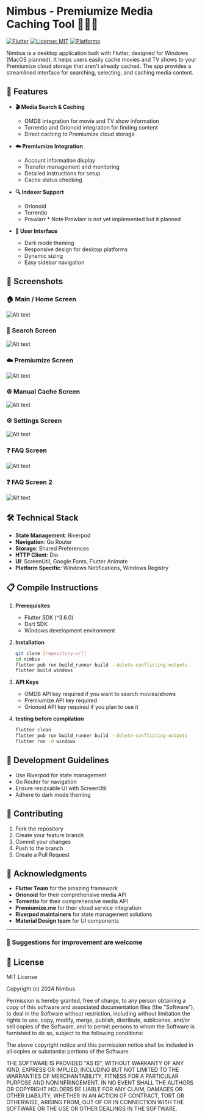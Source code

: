 # Nimbus - Premiumize Media Caching Tool 🚀🚀🚀

[![Flutter](https://img.shields.io/badge/Flutter-3.6%2B-blue.svg)](https://flutter.dev)
[![License: MIT](https://img.shields.io/badge/License-MIT-yellow.svg)](https://opensource.org/licenses/MIT)
[![Platforms](https://img.shields.io/badge/Platforms-Windows%20|%20macOS%20(planned)-brightgreen.svg)](https://flutter.dev/multi-platform/)

Nimbus is a desktop application built with Flutter, designed for Windows (MacOS planned). It helps users easily cache movies and TV shows to your Premiumize cloud storage that aren't already cached. The app provides a streamlined interface for searching, selecting, and caching media content.

## 🌟 Features

- **🎬 Media Search & Caching**
  - OMDB integration for movie and TV show information
  - Torrentio and Orionoid integration for finding content
  - Direct caching to Premiumize cloud storage

- **☁️ Premiumize Integration**
  - Account information display
  - Transfer management and monitoring
  - Detailed instructions for setup
  - Cache status checking

- **🔍 Indexer Support**
  - Orionoid
  - Torrentio 
  - Prawlarr * Note Prowlarr is not yet implemented but it planned

- **🎨 User Interface**
  - Dark mode theming
  - Responsive design for desktop platforms
  - Dynamic sizing
  - Easy sidebar navigation

## 📸 Screenshots

### 🏠 Main / Home Screen
![Alt text](screenshots/home.png)
### 🔎 Search Screen
![Alt text](screenshots/search.png)
### ☁️ Premiumize Screen
![Alt text](screenshots/premiumize.png)
### ⚙️ Manual Cache Screen
![Alt text](screenshots/manual.png)
### ⚙️ Settings Screen
![Alt text](screenshots/settings.png)
### ❓ FAQ Screen
![Alt text](screenshots/faq.png)
### ❓ FAQ Screen 2
![Alt text](screenshots/faq_expand.png)

## 🛠️ Technical Stack

- **State Management**: Riverpod
- **Navigation**: Go Router
- **Storage**: Shared Preferences
- **HTTP Client**: Dio
- **UI**: ScreenUtil, Google Fonts, Flutter Animate
- **Platform Specific**: Windows Notifications, Windows Registry

## 📋 Compile Instructions

1. **Prerequisites**
   - Flutter SDK (^3.6.0)
   - Dart SDK
   - Windows development environment

2. **Installation**
   ```bash
   git clone [repository-url]
   cd nimbus
   flutter pub run build_runner build --delete-conflicting-outputs
   flutter build windows
   ```

3. **API Keys**
   - OMDB API key required if you want to search movies/shows
   - Premiumize API key required
   - Orionoid API key required if you plan to use it

4. **testing before compilation**
   ```bash
   flutter clean
   flutter pub run build_runner build --delete-conflicting-outputs
   flutter run -d windows
   ```

## 📝 Development Guidelines

- Use Riverpod for state management
- Go Router for navigation
- Ensure resizxable UI with ScreenUtil
- Adhere to dark mode theming

## 🤝 Contributing

1. Fork the repository
2. Create your feature branch
3. Commit your changes
4. Push to the branch
5. Create a Pull Request

## 🙏 Acknowledgments

- **Flutter Team** for the amazing framework
- **Orionoid** for their comprehensive media API
- **Torrentio** for their comprehensive media API
- **Premiumize.me** for their cloud service integration
- **Riverpod maintainers** for state management solutions
- **Material Design team** for UI components

---

### 📌 Suggestions for improvement are welcome

## 📄 License

MIT License

Copyright (c) 2024 Nimbus

Permission is hereby granted, free of charge, to any person obtaining a copy
of this software and associated documentation files (the "Software"), to deal
in the Software without restriction, including without limitation the rights
to use, copy, modify, merge, publish, distribute, sublicense, and/or sell
copies of the Software, and to permit persons to whom the Software is
furnished to do so, subject to the following conditions:

The above copyright notice and this permission notice shall be included in all
copies or substantial portions of the Software.

THE SOFTWARE IS PROVIDED "AS IS", WITHOUT WARRANTY OF ANY KIND, EXPRESS OR
IMPLIED, INCLUDING BUT NOT LIMITED TO THE WARRANTIES OF MERCHANTABILITY,
FITNESS FOR A PARTICULAR PURPOSE AND NONINFRINGEMENT. IN NO EVENT SHALL THE
AUTHORS OR COPYRIGHT HOLDERS BE LIABLE FOR ANY CLAIM, DAMAGES OR OTHER
LIABILITY, WHETHER IN AN ACTION OF CONTRACT, TORT OR OTHERWISE, ARISING FROM,
OUT OF OR IN CONNECTION WITH THE SOFTWARE OR THE USE OR OTHER DEALINGS IN THE
SOFTWARE.

